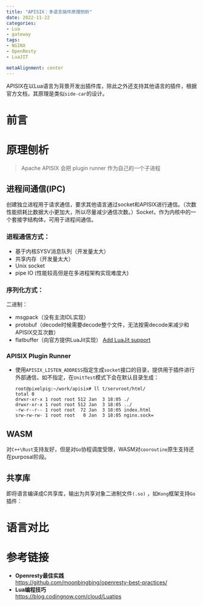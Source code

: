 ```yaml
---
title: "APISIX：多语言插件原理刨析"
date: 2022-11-22
categories:
- Lua
- gateway
tags:
- NGINX
- OpenResty
- LuaJIT

metaAlignment: center
---
```


APISIX在以Lua语言为背景开发出插件库，除此之外还支持其他语言的插件，根据官方文档，其原理是类似`side-car`的设计。
<!--more-->
<!-- ![recover](https://pixelpig-1253685321.cos.ap-guangzhou.myqcloud.com/blog/Lua/Lua-glue.png) -->

# 前言

# 原理刨析
> Apache APISIX 会把 plugin runner 作为自己的一个子进程
## 进程间通信(IPC)
创建独立进程用于请求通信，要求其他语言通过socket和APISIX进行通信。（次数性能损耗比数据大小更加大，所以尽量减少通信次数。）Socket，作为内核中的一个套接字结构体，可用于进程间通信。
### 进程通信方式：
- 基于内核SYSV消息队列（开发量太大）
- 共享内存（开发量太大）
- Unix socket
- pipe IO (性能较高但是在多进程架构实现难度大)

### 序列化方式：
二进制：
- msgpack（没有主流IDL实现）
- protobuf（decode时候需要decode整个文件，无法按需decode来减少和APISIX交互次数）
- flatbuffer（向官方提供LuaJit实现）
    [Add LuaJit support](https://github.com/google/flatbuffers/pull/6584/files)
    
### APISIX Plugin Runner
- 使用`APISIX_LISTEN_ADDRESS`指定生成`socket`接口的目录，提供用于插件进行外部通信，如不指定，在`UnitTest`模式下会在默认目录生成：
  ```
  root@pixelpig:~/work/apisix# ll t/servroot/html/
  total 0
  drwxr-xr-x 1 root root 512 Jan  3 18:05 ./
  drwxr-xr-x 1 root root 512 Jan  3 18:05 ../
  -rw-r--r-- 1 root root  72 Jan  3 18:05 index.html
  srw-rw-rw- 1 root root   0 Jan  3 18:05 nginx.sock=
  ```


## WASM
对`C++\Rust`支持友好，但是对`Go`协程调度受限，WASM对`cooroutine`原生支持还在purposal阶段。


## 共享库
即将语言编译成C共享库，输出为共享对象二进制文件`(.so)` ，如`Kong`框架支持`Go`插件：


# 语言对比


# 参考链接
- **Openresty最佳实践**  
https://github.com/moonbingbing/openresty-best-practices/  
- **Lua编程技巧**  
https://blog.codingnow.com/cloud/Luatips  